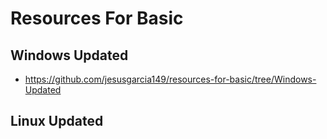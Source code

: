 # Resources For Basic

## Windows Updated
- https://github.com/jesusgarcia149/resources-for-basic/tree/Windows-Updated

## Linux Updated
